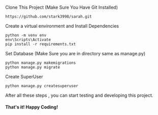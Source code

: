

Clone This Project (Make Sure You Have Git Installed)
```
https://github.com/stark3998/sarah.git
```
Create a virtual environment and Install Dependencies 

```
python -m venv env
env\Scripts\Activate
pip install -r requirements.txt
```

Set Database (Make Sure you are in directory same as manage.py)
```
python manage.py makemigrations
python manage.py migrate
```
Create SuperUser 
```
python manage.py createsuperuser
```

After all these steps , you can start testing and developing this project. 

#### That's it! Happy Coding!
